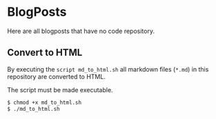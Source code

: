 # BlogPosts
Here are all blogposts that have no code repository.


## Convert to HTML
By executing the `script md_to_html.sh` all markdown files (`*.md`) in this repository are converted to HTML.

The script must be made executable.

``` bash
$ chmod +x md_to_html.sh
$ ./md_to_html.sh
```



